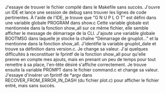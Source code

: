 J'essaye de trouver le fichier compilé dans le Makefile sans succès.
J'ouvre un IDE et lance une session de debug sans trouver les lignes de code pertinentes.
À l'aide de l'IDE, je trouve que "G N U P L O T" est défini dans une variable globale PROGRAM dans show.c
Cette variable globale est mentionnée dans la fonction show_all sur ce même fichier, elle semble afficher le message de démarrage de la CLI.
J'ajoute une variable globale BOOTMSG dans laquelle je stocke la chaîne "Démarrage de gnuplot..." et la mentionne dans la fonction show_all.
J'identifie la variable gnuplot_date et trouve sa définition dans version.c. Je change sa valeur.
J'ai quelques difficultés à reconstituer le fprintf de la fonction show_all pour qu'elle prenne en compte mes ajouts, mais en prenant un peu de temps pour tout remettre à sa place, l'en-tête désiré s'affiche correctement.
Je trouve ensuite la variable PROMPT dans le fichier command.c et change sa valeur.
J'essaye d'insérer un fprintf de *argv dans RECOVER_FROM_ERROR_IN_DASH (du fichier plot.c) pour afficher le fichier entré, mais sans succès.
<!--stackedit_data:
eyJoaXN0b3J5IjpbNzA5NjUwMDMyLC0xNjUzODUzNTQ0LDEwND
gyODI3MzEsLTIwODg3NDY2MTJdfQ==
-->